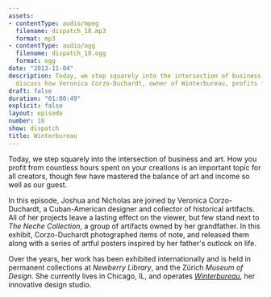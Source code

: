 ```yaml
---
assets:
- contentType: audio/mpeg
  filename: dispatch_18.mp3
  format: mp3
- contentType: audio/ogg
  filename: dispatch_18.ogg
  format: ogg
date: "2013-11-04"
description: Today, we step squarely into the intersection of business and art, to
  discuss how Veronica Corzo-Duchardt, owner of Winterbureau, profits from her passion.
draft: false
duration: "01:00:49"
explicit: false
layout: episode
number: 18
show: dispatch
title: Winterbureau
---
```

Today, we step squarely into the intersection of business and art. How you profit from countless hours spent on your creations is an important topic for all creators, though few have mastered the balance of art and income so well as our guest.

In this episode, Joshua and Nicholas are joined by Veronica Corzo-Duchardt, a Cuban-American designer and collector of historical artifacts. All of her projects leave a lasting effect on the viewer, but few stand next to _The Neche Collection_, a group of artifacts owned by her grandfather. In this exhibit, Corzo-Duchardt photographed items of note, and released them along with a series of artful posters inspired by her father's outlook on life.

Over the years, her work has been exhibited internationally and is held in permanent collections at _Newberry Library_, and the Zürich _Museum of Design_. She currently lives in Chicago, IL, and operates [_Winterbureau_](http://winterbureau.com), her innovative design studio.